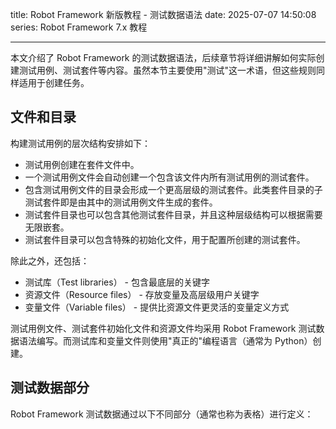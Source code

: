 title: Robot Framework 新版教程 - 测试数据语法
date: 2025-07-07 14:50:08
series: Robot Framework 7.x 教程

---

本文介绍了 Robot Framework 的测试数据语法，后续章节将详细讲解如何实际创建测试用例、测试套件等内容。虽然本节主要使用"测试"这一术语，但这些规则同样适用于创建任务。

## 文件和目录

构建测试用例的层次结构安排如下：

* 测试用例创建在套件文件中。
* 一个测试用例文件会自动创建一个包含该文件内所有测试用例的测试套件。
* 包含测试用例文件的目录会形成一个更高层级的测试套件。此类套件目录的子测试套件即是由其中的测试用例文件生成的套件。
* 测试套件目录也可以包含其他测试套件目录，并且这种层级结构可以根据需要无限嵌套。
* 测试套件目录可以包含特殊的初始化文件，用于配置所创建的测试套件。

除此之外，还包括：

* 测试库（Test libraries） - 包含最底层的关键字
* 资源文件（Resource files） - 存放变量及高层级用户关键字
* 变量文件（Variable files） - 提供比资源文件更灵活的变量定义方式

测试用例文件、测试套件初始化文件和资源文件均采用 Robot Framework 测试数据语法编写。而测试库和变量文件则使用"真正的"编程语言（通常为 Python）创建。

## 测试数据部分

Robot Framework 测试数据通过以下不同部分（通常也称为表格）进行定义：

